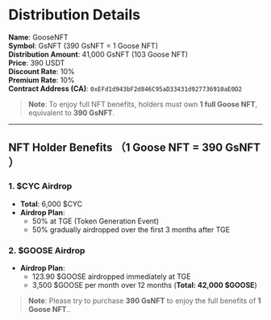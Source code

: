 # Distribution Details

**Name**: GooseNFT  
**Symbol**: GsNFT (390 GsNFT = 1 Goose NFT)  
**Distribution Amount**: 41,000 GsNFT (103 Goose NFT)  
**Price**: 390 USDT  
**Discount Rate**: 10%  
**Premium Rate**: 10%  
**Contract Address (CA)**: `0xEFd1d943bF2d846C95aD33431d927736910aE0D2`

> **Note**: To enjoy full NFT benefits, holders must own **1 full Goose NFT**, equivalent to **390 GsNFT**.

---

## NFT Holder Benefits （1 Goose NFT = 390 GsNFT ）

### 1. $CYC Airdrop

- **Total**: 6,000 $CYC  
- **Airdrop Plan**:
  - 50% at TGE (Token Generation Event)  
  - 50% gradually airdropped over the first 3 months after TGE

### 2. $GOOSE Airdrop

- **Airdrop Plan**:
  - 123.90 $GOOSE airdropped immediately at TGE  
  - 3,500 $GOOSE per month over 12 months (**Total: 42,000 $GOOSE**)

> **Note**: Please try to purchase **390 GsNFT** to enjoy the full benefits of **1 Goose NFT**..
